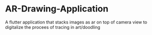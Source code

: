 # AR-Drawing-Application
A flutter application that stacks images as ar on top of camera view to digitalize the procees of tracing in art/doodling
